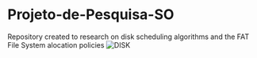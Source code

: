 # Projeto-de-Pesquisa-SO
Repository created to research on disk scheduling algorithms and the FAT File System alocation policies
![DISK](https://github.com/GeraldoSJr/Projeto-de-Pesquisa-SO/assets/64179572/1849a7b0-33b4-42de-81ca-8a99a7df8716)

